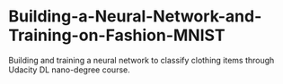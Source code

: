 # Building-a-Neural-Network-and-Training-on-Fashion-MNIST

Building and training a neural network to classify clothing items through Udacity DL nano-degree course.
